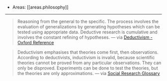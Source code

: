 
- Areas: [[areas.philosophy]]

---

> Reasoning from the general to the specific. The process involves the evaluation of generalizations by generating hypotheses which can be tested using appropriate data. Deductive research is cumulative and involves the constant refining of hypotheses. — via [Deductivism - Oxford Reference](https://www.oxfordreference.com/view/10.1093/oi/authority.20110803095706313)

> Deductivism emphasises that theories come first, then observations. According to deductivists, inductivism is invalid, because scientific theories cannot be proved from any particular observations. They can only be disproved. Experiments can be done to test the theories, but the theories are only approximations. — via [Social Research Glossary](https://www.qualityresearchinternational.com/socialresearch/deductivism.htm)
